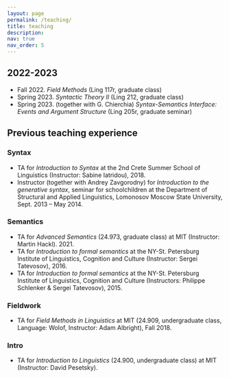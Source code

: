 ```yaml
---
layout: page
permalink: /teaching/
title: teaching
description:
nav: true
nav_order: 5
---
```


## **2022-2023**

* Fall 2022. *Field Methods* (Ling 117r, graduate class)
* Spring 2023. *Syntactic Theory II* (Ling 212, graduate class)
* Spring 2023. (together with G. Chierchia) *Syntax-Semantics Interface: Events and Argument Structure* (Ling 205r, graduate seminar)

## **Previous teaching experience**

### Syntax
* TA for *Introduction to Syntax* at the 2nd Crete Summer School of Linguistics (Instructor: Sabine Iatridou), 2018.
* Instructor (together with Andrey Zavgorodny) for *Introduction to the generative syntax*, seminar for schoolchildren at the Department of Structural and Applied Linguistics, Lomonosov Moscow State University, Sept. 2013 – May 2014.

### Semantics
* TA for *Advanced Semantics* (24.973, graduate class) at MIT (Instructor: Martin Hackl). 2021.
* TA for *Introduction to formal semantics* at the  NY-St. Petersburg Institute of Linguistics, Cognition and Culture (Instructor: Sergei Tatevosov), 2016.
* TA for *Introduction to formal semantics* at the NY-St. Petersburg Institute of Linguistics, Cognition and Culture (Instructors: Philippe Schlenker & Sergei Tatevosov), 2015.

### Fieldwork
* TA for *Field Methods in Linguistics* at MIT (24.909, undergraduate class, Language: Wolof, Instructor: Adam Albright), Fall 2018.

### Intro
*  TA for *Introduction to Linguistics* (24.900, undergraduate class) at MIT (Instructor: David Pesetsky).
